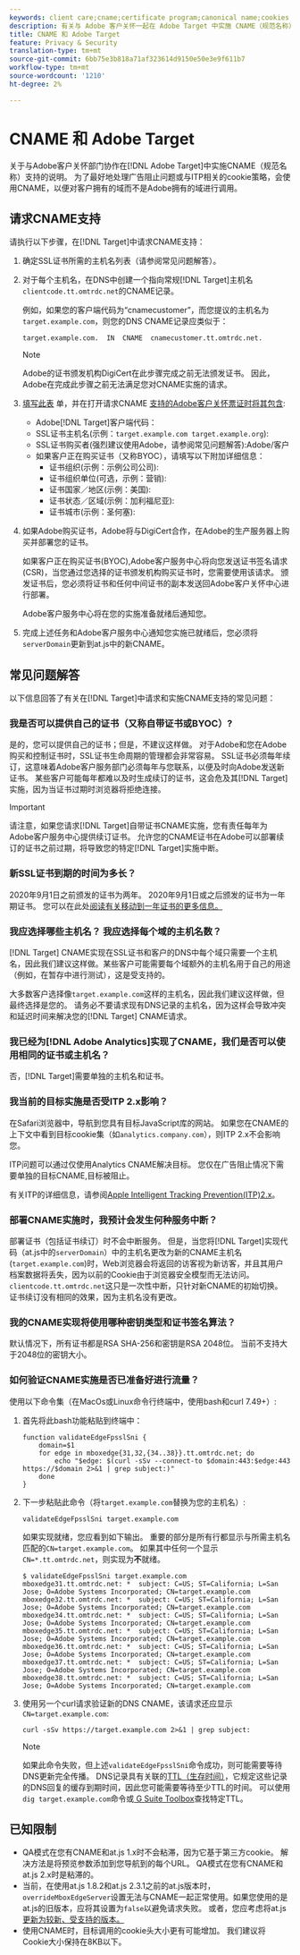```yaml
---
keywords: client care;cname;certificate program;canonical name;cookies;certificate;amc;adobe managed certificate;digicert;domain control validation;dcv
description: 有关与 Adobe 客户关怀一起在 Adobe Target 中实施 CNAME（规范名称）支持的信息。
title: CNAME 和 Adobe Target
feature: Privacy & Security
translation-type: tm+mt
source-git-commit: 6bb75e3b818a71af323614d9150e50e3e9f611b7
workflow-type: tm+mt
source-wordcount: '1210'
ht-degree: 2%

---
```



# CNAME 和 Adobe Target

关于与Adobe客户关怀部门协作在[!DNL Adobe Target]中实施CNAME（规范名称）支持的说明。 为了最好地处理广告阻止问题或与ITP相关的cookie策略，会使用CNAME，以便对客户拥有的域而不是Adobe拥有的域进行调用。

## 请求CNAME支持

请执行以下步骤，在[!DNL Target]中请求CNAME支持：

1. 确定SSL证书所需的主机名列表（请参阅常见问题解答）。

1. 对于每个主机名，在DNS中创建一个指向常规[!DNL Target]主机名`clientcode.tt.omtrdc.net`的CNAME记录。

   例如，如果您的客户端代码为“cnamecustomer”，而您提议的主机名为`target.example.com`，则您的DNS CNAME记录应类似于：

   ```
   target.example.com.  IN  CNAME  cnamecustomer.tt.omtrdc.net.
   ```

   >[!NOTE]
   >
   >Adobe的证书颁发机构DigiCert在此步骤完成之前无法颁发证书。 因此，Adobe在完成此步骤之前无法满足您对CNAME实施的请求。

1. [填写此表](https://experienceleague.adobe.com/docs/core-services/assets/FPC_Request_Form.xlsx?lang=en) 单，并在打开请求CNAME [支持的Adobe客户关怀票证时将其包含](/help/cmp-resources-and-contact-information.md#reference_ACA3391A00EF467B87930A450050077C):

   * Adobe[!DNL Target]客户端代码：
   * SSL证书主机名(示例：`target.example.com target.example.org`):
   * SSL证书购买者(强烈建议使用Adobe，请参阅常见问题解答):Adobe/客户
   * 如果客户正在购买证书（又称BYOC），请填写以下附加详细信息：
      * 证书组织(示例：示例公司公司):
      * 证书组织单位(可选，示例：营销):
      * 证书国家／地区(示例：美国):
      * 证书状态／区域(示例：加利福尼亚):
      * 证书城市(示例：圣何塞):

1. 如果Adobe购买证书，Adobe将与DigiCert合作，在Adobe的生产服务器上购买并部署您的证书。

   如果客户正在购买证书(BYOC),Adobe客户服务中心将向您发送证书签名请求(CSR)，当您通过您选择的证书颁发机构购买证书时，您需要使用该请求。 颁发证书后，您必须将证书和任何中间证书的副本发送回Adobe客户关怀中心进行部署。

   Adobe客户服务中心将在您的实施准备就绪后通知您。

1. 完成上述任务和Adobe客户服务中心通知您实施已就绪后，您必须将`serverDomain`更新到at.js中的新CNAME。

## 常见问题解答

以下信息回答了有关在[!DNL Target]中请求和实施CNAME支持的常见问题：

### 我是否可以提供自己的证书（又称自带证书或BYOC）?

是的，您可以提供自己的证书；但是，不建议这样做。 对于Adobe和您在Adobe购买和控制证书时，SSL证书生命周期的管理都会非常容易。 SSL证书必须每年续订，这意味着Adobe客户服务部门必须每年与您联系，以便及时向Adobe发送新证书。 某些客户可能每年都难以及时生成续订的证书，这会危及其[!DNL Target]实施，因为当证书过期时浏览器将拒绝连接。

>[!IMPORTANT]
>
>请注意，如果您请求[!DNL Target]自带证书CNAME实施，您有责任每年为Adobe客户服务中心提供续订证书。 允许您的CNAME证书在Adobe可以部署续订的证书之前过期，将导致您的特定[!DNL Target]实施中断。

### 新SSL证书到期的时间为多长？

2020年9月1日之前颁发的证书为两年。 2020年9月1日或之后颁发的证书为一年期证书。 您可以在此处[阅读有关移动到一年证书的更多信息。](https://www.digicert.com/position-on-1-year-certificates)

### 我应选择哪些主机名？ 我应选择每个域的主机名数？

[!DNL Target] CNAME实现在SSL证书和客户的DNS中每个域只需要一个主机名，因此我们建议这样做。某些客户可能需要每个域额外的主机名用于自己的用途（例如，在暂存中进行测试），这是受支持的。

大多数客户选择像`target.example.com`这样的主机名，因此我们建议这样做，但最终选择是您的。 请务必不要请求现有DNS记录的主机名，因为这样会导致冲突和延迟时间来解决您的[!DNL Target] CNAME请求。

### 我已经为[!DNL Adobe Analytics]实现了CNAME，我们是否可以使用相同的证书或主机名？

否，[!DNL Target]需要单独的主机名和证书。

### 我当前的目标实施是否受ITP 2.x影响？

在Safari浏览器中，导航到您具有目标JavaScript库的网站。 如果您在CNAME的上下文中看到目标cookie集（如`analytics.company.com`），则ITP 2.x不会影响您。

ITP问题可以通过仅使用Analytics CNAME解决目标。 您仅在广告阻止情况下需要单独的目标CNAME,目标被阻止。

有关ITP的详细信息，请参阅[Apple Intelligent Tracking Prevention(ITP)2.x](/help/c-implementing-target/c-considerations-before-you-implement-target/c-privacy/apple-itp-2x.md)。

### 部署CNAME实施时，我预计会发生何种服务中断？

部署证书（包括证书续订）时不会中断服务。 但是，当您将[!DNL Target]实现代码（at.js中的`serverDomain`）中的主机名更改为新的CNAME主机名(`target.example.com`)时，Web浏览器会将返回的访客视为新访客，并且其用户档案数据将丢失，因为以前的Cookie由于浏览器安全模型而无法访问。 `clientcode.tt.omtrdc.net`这只是一次性中断，只针对新CNAME的初始切换。 证书续订没有相同的效果，因为主机名没有更改。

### 我的CNAME实现将使用哪种密钥类型和证书签名算法？

默认情况下，所有证书都是RSA SHA-256和密钥是RSA 2048位。 当前不支持大于2048位的密钥大小。

### 如何验证CNAME实施是否已准备好进行流量？

使用以下命令集（在MacOs或Linux命令行终端中，使用bash和curl 7.49+）:

1. 首先将此bash功能粘贴到终端中：

   ```
   function validateEdgeFpsslSni {
       domain=$1
       for edge in mboxedge{31,32,{34..38}}.tt.omtrdc.net; do
           echo "$edge: $(curl -sSv --connect-to $domain:443:$edge:443 https://$domain 2>&1 | grep subject:)"
       done
   }
   ```

1. 下一步粘贴此命令（将`target.example.com`替换为您的主机名）:

   ```
   validateEdgeFpsslSni target.example.com
   ```

   如果实现就绪，您应看到如下输出。 重要的部分是所有行都显示与所需主机名匹配的`CN=target.example.com`。 如果其中任何一个显示`CN=*.tt.omtrdc.net`，则实现为&#x200B;**不**&#x200B;就绪。

   ```
   $ validateEdgeFpsslSni target.example.com
   mboxedge31.tt.omtrdc.net: *  subject: C=US; ST=California; L=San Jose; O=Adobe Systems Incorporated; CN=target.example.com
   mboxedge32.tt.omtrdc.net: *  subject: C=US; ST=California; L=San Jose; O=Adobe Systems Incorporated; CN=target.example.com
   mboxedge34.tt.omtrdc.net: *  subject: C=US; ST=California; L=San Jose; O=Adobe Systems Incorporated; CN=target.example.com
   mboxedge35.tt.omtrdc.net: *  subject: C=US; ST=California; L=San Jose; O=Adobe Systems Incorporated; CN=target.example.com
   mboxedge36.tt.omtrdc.net: *  subject: C=US; ST=California; L=San Jose; O=Adobe Systems Incorporated; CN=target.example.com
   mboxedge37.tt.omtrdc.net: *  subject: C=US; ST=California; L=San Jose; O=Adobe Systems Incorporated; CN=target.example.com
   mboxedge38.tt.omtrdc.net: *  subject: C=US; ST=California; L=San Jose; O=Adobe Systems Incorporated; CN=target.example.com
   ```

1. 使用另一个curl请求验证新的DNS CNAME，该请求还应显示`CN=target.example.com`:

   ```
   curl -sSv https://target.example.com 2>&1 | grep subject:
   ```

   >[!NOTE]
   >
   >如果此命令失败，但上述`validateEdgeFpsslSni`命令成功，则可能需要等待DNS更新完全传播。 DNS记录具有关联的[TTL（生存时间）](https://en.wikipedia.org/wiki/Time_to_live#DNS_records)，它规定这些记录的DNS回复的缓存到期时间，因此您可能需要等待至少TTL的时间。 可以使用`dig target.example.com`命令或[ G Suite Toolbox](https://toolbox.googleapps.com/apps/dig/#CNAME)查找特定TTL。

## 已知限制

* QA模式在您有CNAME和at.js 1.x时不会粘滞，因为它基于第三方cookie。 解决方法是将预览参数添加到您导航到的每个URL。 QA模式在您有CNAME和at.js 2.x时是粘滞的。
* 当前，在使用at.js 1.8.2和at.js 2.3.1之前的at.js版本时，`overrideMboxEdgeServer`设置无法与CNAME一起正常使用。如果您使用的是at.js的旧版本，应将其设置为`false`以避免请求失败。 或者，您应考虑将at.js[更新为较新、受支持的版本。](/help/c-implementing-target/c-implementing-target-for-client-side-web/target-atjs-versions.md)
* 使用CNAME时，目标调用的cookie头大小更有可能增加。 我们建议将Cookie大小保持在8KB以下。
